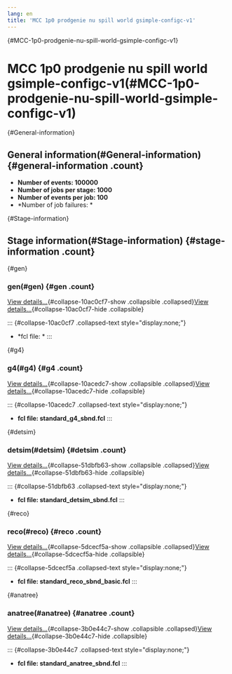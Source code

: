```yaml
---
lang: en
title: 'MCC 1p0 prodgenie nu spill world gsimple-configc-v1'
---
```


{#MCC-1p0-prodgenie-nu-spill-world-gsimple-configc-v1}

MCC 1p0 prodgenie nu spill world gsimple-configc-v1(#MCC-1p0-prodgenie-nu-spill-world-gsimple-configc-v1)
==========================================================================================================================

{#General-information}

General information(#General-information) {#general-information .count}
----------------------------------------------------------

-   **Number of events: 100000**
-   **Number of jobs per stage: 1000**
-   **Number of events per job: 100**
-   \*Number of job failures: \*

{#Stage-information}

Stage information(#Stage-information) {#stage-information .count}
------------------------------------------------------

{#gen}

### gen(#gen) {#gen .count}

[View details\...](#){#collapse-10ac0cf7-show .collapsible
.collapsed}[View details\...](#){#collapse-10ac0cf7-hide .collapsible}

::: {#collapse-10ac0cf7 .collapsed-text style="display:none;"}
-   \*fcl file: \*
:::

{#g4}

### g4(#g4) {#g4 .count}

[View details\...](#){#collapse-10acedc7-show .collapsible
.collapsed}[View details\...](#){#collapse-10acedc7-hide .collapsible}

::: {#collapse-10acedc7 .collapsed-text style="display:none;"}
-   **fcl file: standard\_g4\_sbnd.fcl**
:::

{#detsim}

### detsim(#detsim) {#detsim .count}

[View details\...](#){#collapse-51dbfb63-show .collapsible
.collapsed}[View details\...](#){#collapse-51dbfb63-hide .collapsible}

::: {#collapse-51dbfb63 .collapsed-text style="display:none;"}
-   **fcl file: standard\_detsim\_sbnd.fcl**
:::

{#reco}

### reco(#reco) {#reco .count}

[View details\...](#){#collapse-5dcecf5a-show .collapsible
.collapsed}[View details\...](#){#collapse-5dcecf5a-hide .collapsible}

::: {#collapse-5dcecf5a .collapsed-text style="display:none;"}
-   **fcl file: standard\_reco\_sbnd\_basic.fcl**
:::

{#anatree}

### anatree(#anatree) {#anatree .count}

[View details\...](#){#collapse-3b0e44c7-show .collapsible
.collapsed}[View details\...](#){#collapse-3b0e44c7-hide .collapsible}

::: {#collapse-3b0e44c7 .collapsed-text style="display:none;"}
-   **fcl file: standard\_anatree\_sbnd.fcl**
:::
